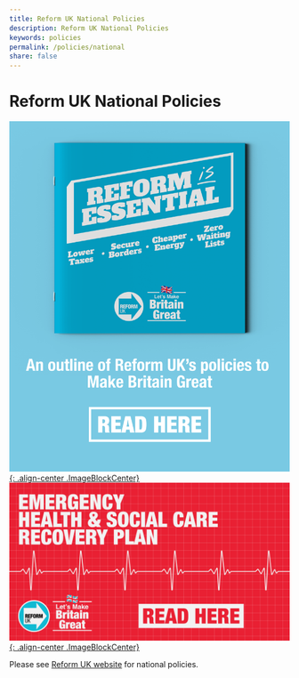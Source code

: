 ```yaml
---
title: Reform UK National Policies
description: Reform UK National Policies
keywords: policies
permalink: /policies/national
share: false
---
```

# Reform UK National Policies

[![Reform is essential](/assets/images/manifesto/reform-is-essential-header.png){: .align-center .ImageBlockCenter}](https://assets.nationbuilder.com/reformuk/pages/19/attachments/original/1671551989/Reform-is-Essential-Dec2022.pdf)
[![Reform emergency health plan](/assets/images/manifesto/emergency-health-read.png){: .align-center .ImageBlockCenter}](https://assets.nationbuilder.com/reformuk/pages/19/attachments/original/1670237367/EmergencyHealthRead.png?1670237367)

Please see [Reform UK website][1] for national policies.

[1]: https://www.reformparty.uk/reformisessential
